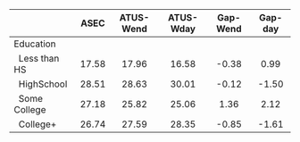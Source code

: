 
|                      |         ASEC |    ATUS-Wend |    ATUS-Wday |     Gap-Wend |      Gap-day |
| -------------------- | :----------: | :----------: | :----------: | :----------: | :----------: |
| Education            |              |              |              |              |              |
| &nbsp;&nbsp;Less than HS |        17.58 |        17.96 |        16.58 |        -0.38 |         0.99 |
| &nbsp;&nbsp;HighSchool |        28.51 |        28.63 |        30.01 |        -0.12 |        -1.50 |
| &nbsp;&nbsp;Some College |        27.18 |        25.82 |        25.06 |         1.36 |         2.12 |
| &nbsp;&nbsp;College+ |        26.74 |        27.59 |        28.35 |        -0.85 |        -1.61 |

